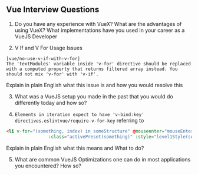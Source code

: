 ## Vue Interview Questions

1. Do you have any experience with VueX? What are the advantages of using VueX? What implementations have you used in your career as a VueJS Developer

2. V If and V For Usage Issues

```
[vue/no-use-v-if-with-v-for]
The 'textModules' variable inside 'v-for' directive should be replaced with a computed property that returns filtered array instead. You should not mix 'v-for' with 'v-if'.
```

Explain in plain English what this issue is and how you would resolve this

3. What was a VueJS setup you made in the past that you would do differently today and how so?


4. `Elements in iteration expect to have 'v-bind:key' directives.eslintvue/require-v-for-key` referring to 

```html
<li v-for="(something, index) in someStructure" @mouseenter="mouseEntered(something)" @mouseleave="mouseLeft(something)" 
                :class="activePreset(something)" :style="level1Style(something, index)">`
```

Explain in plain English what this means and What to do?

5. What are common VueJS Optimizations one can do in most applications you encountered? How so?